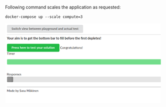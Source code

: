 Following command scales the application as requested:

```
docker-compose up --scale compute=3
```

<img src="https://github.com/anL1/Devops-with-docker/blob/master/part2/2.4/scale_ex.png?raw=true" width=700 />
